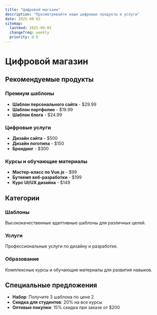 ```yaml
---
title: "Цифровой магазин"
description: "Просматривайте наши цифровые продукты и услуги"
date: 2025-08-02
sitemap:
  lastmod: 2025-08-02
  changefreq: weekly
  priority: 0.6
---
```


# Цифровой магазин

## Рекомендуемые продукты

### Премиум шаблоны
- **Шаблон персонального сайта** - $29.99
- **Шаблон портфолио** - $19.99
- **Шаблон блога** - $24.99

### Цифровые услуги
- **Дизайн сайта** - $500
- **Дизайн логотипа** - $150
- **Брендинг** - $300

### Курсы и обучающие материалы
- **Мастер-класс по Vue.js** - $99
- **Буткемп веб-разработки** - $199
- **Курс UI/UX дизайна** - $149

## Категории

### Шаблоны
Высококачественные адаптивные шаблоны для различных целей.

### Услуги
Профессиональные услуги по дизайну и разработке.

### Образование
Комплексные курсы и обучающие материалы для развития навыков.

## Специальные предложения

- **Набор**: Получите 3 шаблона по цене 2
- **Скидка для студентов**: 20% на все курсы
- **Оптовые покупки**: 15% скидка при заказе от $200 
